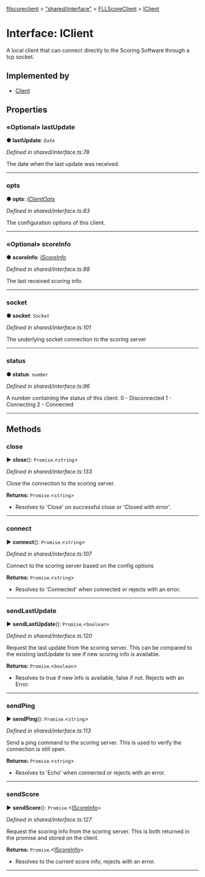 [fllscoreclient](../README.md) > ["shared/interface"](../modules/_shared_interface_.md) > [FLLScoreClient](../modules/_shared_interface_.fllscoreclient.md) > [IClient](../interfaces/_shared_interface_.fllscoreclient.iclient.md)



# Interface: IClient


A local client that can connect directly to the Scoring Software through a tcp socket.

## Implemented by

* [Client](../classes/_proxy_client_.client.md)


## Properties
<a id="lastupdate"></a>

### «Optional» lastUpdate

**●  lastUpdate**:  *`Date`* 

*Defined in shared/interface.ts:78*



The date when the last update was received.




___

<a id="opts"></a>

###  opts

**●  opts**:  *[IClientOpts](_shared_interface_.fllscoreclient.iclientopts.md)* 

*Defined in shared/interface.ts:83*



The configuration options of this client.




___

<a id="scoreinfo"></a>

### «Optional» scoreInfo

**●  scoreInfo**:  *[IScoreInfo](_shared_interface_.fllscoreclient.iscoreinfo.md)* 

*Defined in shared/interface.ts:88*



The last received scoring info.




___

<a id="socket"></a>

###  socket

**●  socket**:  *`Socket`* 

*Defined in shared/interface.ts:101*



The underlying socket connection to the scoring server




___

<a id="status"></a>

###  status

**●  status**:  *`number`* 

*Defined in shared/interface.ts:96*



A number containing the status of this client. 0 - Disconnected 1 - Connecting 2 - Connected




___


## Methods
<a id="close"></a>

###  close

► **close**(): `Promise`.<`string`>



*Defined in shared/interface.ts:133*



Close the connection to the scoring server.




**Returns:** `Promise`.<`string`>
- Resolves to 'Close' on successful close  or 'Closed with error'.






___

<a id="connect"></a>

###  connect

► **connect**(): `Promise`.<`string`>



*Defined in shared/interface.ts:107*



Connect to the scoring server based on the config options




**Returns:** `Promise`.<`string`>
- Resolves to 'Connected' when connected or rejects with an error.






___

<a id="sendlastupdate"></a>

###  sendLastUpdate

► **sendLastUpdate**(): `Promise`.<`boolean`>



*Defined in shared/interface.ts:120*



Request the last update from the scoring server. This can be compared to the existing lastUpdate to see if new scoring info is available.




**Returns:** `Promise`.<`boolean`>
- Resolves to true if new info is available, false if not. Rejects with an Error.






___

<a id="sendping"></a>

###  sendPing

► **sendPing**(): `Promise`.<`string`>



*Defined in shared/interface.ts:113*



Send a ping command to the scoring server. This is used to verify the connection is still open.




**Returns:** `Promise`.<`string`>
- Resolves to 'Echo' when connected or rejects with an error.






___

<a id="sendscore"></a>

###  sendScore

► **sendScore**(): `Promise`.<[IScoreInfo](_shared_interface_.fllscoreclient.iscoreinfo.md)>



*Defined in shared/interface.ts:127*



Request the scoring info from the scoring server. This is both returned in the promise and stored on the client.




**Returns:** `Promise`.<[IScoreInfo](_shared_interface_.fllscoreclient.iscoreinfo.md)>
- Resolves to the current score info, rejects with an error.






___


